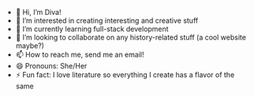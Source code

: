 - 👋 Hi, I’m Diva!
- 👀 I’m interested in creating interesting and creative stuff
- 🌱 I’m currently learning full-stack development
- 💞️ I’m looking to collaborate on any history-related stuff (a cool website maybe?)
- 📫 How to reach me, send me an email!
- 😄 Pronouns: She/Her
- ⚡ Fun fact: I love literature so everything I create has a flavor of the same

<!---
DivaKnight/DivaKnight is a ✨ special ✨ repository because its `README.md` (this file) appears on your GitHub profile.
You can click the Preview link to take a look at your changes.
--->
